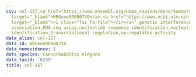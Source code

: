 ```yaml
---
csv: col-157,<a href="https://www.ensembl.org/Homo_sapiens/Gene/Summary?db=core;g=WBGene00000730"
  target="_blank">WBGene00000730</a>,<a href="https://www.ncbi.nlm.nih.gov/pubmed/27496166"
  target="_blank"><i class="fas fa-file"></i></a>",genetic interference,functional
  association,RNA-seq assay,nucleotide sequence identification,nucleotide sequence
  identification,transcriptional regulation,up-regulates activity
data_alias: col-157
data_id: WBGene00000730
data_numevidence: 1
data_species: Caenorhabditis elegans
data_taxid: '6239'
title: col-157
---
```

